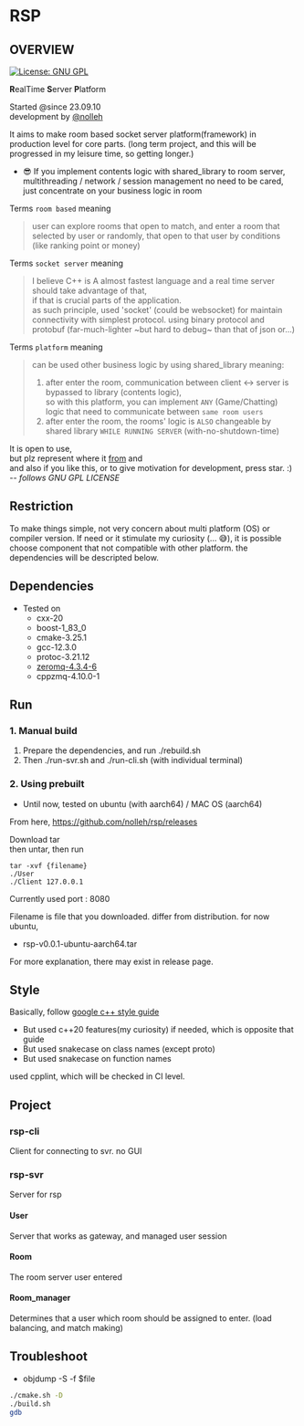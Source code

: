 # RSP
## OVERVIEW

[![License: GNU GPL](https://img.shields.io/badge/License-GNU%20GPL-blue.svg)](https://opensource.org/licenses/gpl-3-0)

**R**ealTime **S**erver **P**latform

Started @since 23.09.10  
development by [@nolleh](mailto:nolleh7707@gmail.com)

It aims to make room based socket server platform(framework) in production level for core parts.
(long term project, and this will be progressed in my leisure time, so getting longer.)

- 😎 If you implement contents logic with shared_library to room server,    
multithreading / network / session management no need to be cared,  
just concentrate on your business logic in room 

Terms `room based` meaning
> user can explore rooms that open to match, and enter a room that selected by user or 
> randomly, that open to that user by conditions (like ranking point or money)

Terms `socket server` meaning 
> I believe C++ is A almost fastest language and a real time server should take advantage of that,  
> if that is crucial parts of the application.  
> as such principle, used 'socket' (could be websocket) for maintain connectivity with simplest protocol.
> using binary protocol and protobuf (far-much-lighter ~but hard to debug~ than that of json or...)

Terms `platform` meaning
> can be used other business logic by using shared_library
> meaning:   
> 1. after enter the room, communication between client <-> server is bypassed to library (contents logic),  
so with this platform, you can implement `ANY` (Game/Chatting) logic that need to communicate between `same room users`
> 2. after enter the room, the rooms' logic is `ALSO` changeable by shared library `WHILE RUNNING SERVER` (with-no-shutdown-time)

It is open to use,  
but plz represent where it [from](https://github.com/nolleh/rsp) and  
and also if you like this, or to give motivation for development, press star. :)
-- *follows GNU GPL LICENSE*

## Restriction
To make things simple, not very concern about multi platform (OS) 
or compiler version.
If need or it stimulate my curiosity (... 😅), it is possible choose component that not compatible with other platform.
the dependencies will be descripted below.  

## Dependencies

- Tested on
    - cxx-20
    - boost-1_83_0
    - cmake-3.25.1
    - gcc-12.3.0
    - protoc-3.21.12
    - [zeromq-4.3.4-6](https://zeromq.org/)
    - cppzmq-4.10.0-1

## Run

### 1. Manual build

1. Prepare the dependencies, and run ./rebuild.sh
2. Then ./run-svr.sh and ./run-cli.sh (with individual terminal)

### 2. Using prebuilt

- Until now, tested on ubuntu (with aarch64) / MAC OS (aarch64) 

From here,
https://github.com/nolleh/rsp/releases

Download tar  
then untar, then run

```
tar -xvf {filename}
./User
./Client 127.0.0.1
```

Currently used port : 8080

Filename is file that you downloaded. differ from distribution. for now ubuntu, 
- rsp-v0.0.1-ubuntu-aarch64.tar

For more explanation, there may exist in release page.

## Style

Basically, follow [google c++ style guide](https://google.github.io/styleguide/cppguide.html)
- But used c++20 features(my curiosity) if needed, which is opposite that guide
- But used snakecase on class names (except proto)
- But used snakecase on function names 

used cpplint, which will be checked in CI level.  

## Project

### rsp-cli
Client for connecting to svr. no GUI 

### rsp-svr
Server for rsp

#### User 
Server that works as gateway, and managed user session 

#### Room
The room server user entered

#### Room_manager
Determines that a user which room should be assigned to enter.
(load balancing, and match making)

## Troubleshoot
- objdump -S -f $file

```bash
./cmake.sh -D
./build.sh
gdb
```
